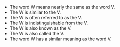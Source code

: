   - The word W means nearly the same as the word V.
  - The W is similar to the V.
  - The W is often referred to as the V.
  - The W is indistinguishable from the V.
  - The W is also known as the V.
  - The W is also called the V.
  - The word W has a similar meaning as the word V.
